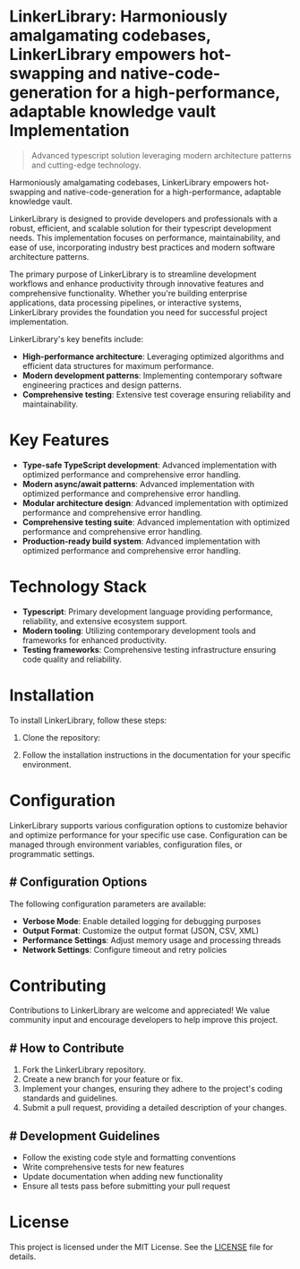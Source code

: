 <!-- fallback_LinkerLibrary_20250804222310_59867 -->

# LinkerLibrary: Harmoniously amalgamating codebases, LinkerLibrary empowers hot-swapping and native-code-generation for a high-performance, adaptable knowledge vault Implementation
> Advanced typescript solution leveraging modern architecture patterns and cutting-edge technology.

Harmoniously amalgamating codebases, LinkerLibrary empowers hot-swapping and native-code-generation for a high-performance, adaptable knowledge vault.

LinkerLibrary is designed to provide developers and professionals with a robust, efficient, and scalable solution for their typescript development needs. This implementation focuses on performance, maintainability, and ease of use, incorporating industry best practices and modern software architecture patterns.

The primary purpose of LinkerLibrary is to streamline development workflows and enhance productivity through innovative features and comprehensive functionality. Whether you're building enterprise applications, data processing pipelines, or interactive systems, LinkerLibrary provides the foundation you need for successful project implementation.

LinkerLibrary's key benefits include:

* **High-performance architecture**: Leveraging optimized algorithms and efficient data structures for maximum performance.
* **Modern development patterns**: Implementing contemporary software engineering practices and design patterns.
* **Comprehensive testing**: Extensive test coverage ensuring reliability and maintainability.

# Key Features

* **Type-safe TypeScript development**: Advanced implementation with optimized performance and comprehensive error handling.
* **Modern async/await patterns**: Advanced implementation with optimized performance and comprehensive error handling.
* **Modular architecture design**: Advanced implementation with optimized performance and comprehensive error handling.
* **Comprehensive testing suite**: Advanced implementation with optimized performance and comprehensive error handling.
* **Production-ready build system**: Advanced implementation with optimized performance and comprehensive error handling.

# Technology Stack

* **Typescript**: Primary development language providing performance, reliability, and extensive ecosystem support.
* **Modern tooling**: Utilizing contemporary development tools and frameworks for enhanced productivity.
* **Testing frameworks**: Comprehensive testing infrastructure ensuring code quality and reliability.

# Installation

To install LinkerLibrary, follow these steps:

1. Clone the repository:


2. Follow the installation instructions in the documentation for your specific environment.

# Configuration

LinkerLibrary supports various configuration options to customize behavior and optimize performance for your specific use case. Configuration can be managed through environment variables, configuration files, or programmatic settings.

## # Configuration Options

The following configuration parameters are available:

* **Verbose Mode**: Enable detailed logging for debugging purposes
* **Output Format**: Customize the output format (JSON, CSV, XML)
* **Performance Settings**: Adjust memory usage and processing threads
* **Network Settings**: Configure timeout and retry policies

# Contributing

Contributions to LinkerLibrary are welcome and appreciated! We value community input and encourage developers to help improve this project.

## # How to Contribute

1. Fork the LinkerLibrary repository.
2. Create a new branch for your feature or fix.
3. Implement your changes, ensuring they adhere to the project's coding standards and guidelines.
4. Submit a pull request, providing a detailed description of your changes.

## # Development Guidelines

* Follow the existing code style and formatting conventions
* Write comprehensive tests for new features
* Update documentation when adding new functionality
* Ensure all tests pass before submitting your pull request

# License

This project is licensed under the MIT License. See the [LICENSE](https://github.com/coralnws/LinkerLibrary/blob/main/LICENSE) file for details.
